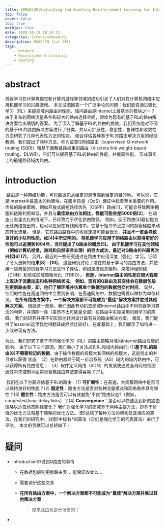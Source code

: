 ```yaml
---
title: SQR&DLWR|Evaluating and Boosting Reinforcement Learning for Intra-domain Routing
top: false
cover: false
toc: true
mathjax: true
date: 2020-10-19 10:24:31
categories: ExtensiveReading
description: MASS'19 (ccf C刊)  
tags:
    - Network
    - Reinforcement Learning
    - Routing
---
```




# abstract

机器学习在计算机视觉和计算机游戏等领域的成功引发了人们对在计算机网络中应用机器学习的兴趣激增。 本文试图回答一个广泛争论的问题：我们能否通过强化学习（RL）来提高域内路由的性能，域内路由是Internet上最基本的模块之一？ 由于复杂的网络流量条件和较大的路由选择空间，很难为现有的基于RL的路由解决方案给出确切的答案。 为了深入了解基于RL的路由的挑战，我们系统地对不同的基于RL的路由解决方案进行了分类，并从可扩展性，稳定性，鲁棒性和收敛性方面研究了几种代表性方法的性能。 结合评估各种基于RL的路由解决方案的经验教训，我们提出了两种方法，称为监督Q网络路由（supervised Q-network routing (SQR)）和基于离散链路权重的路由（discrete link weight-based routing，DLWR），它们可以提高基于RL的路由的性能，并提高性能。 形成事实上的最短路径域内路由。





# introduction

​	路由是一种网络功能，可将数据包从给定的源传递到给定的目的地。 可以说，它是Internet中最基本的构建块，在服务质量（QoS）保证中起着至关重要的作用。 传统的路由策略，例如开放式最短路径优先（OSPF）路由[1]，可能会导致网络拥塞和链路利用率低，并且与**最佳路由方法相比，性能可能会差5000倍[2]**。 在动态业务量变化的情况下，已经致力于优化路由路径。 例如，反压路由[3]最初是为无线网络提出的，也可以应用在有线网络中，它基于相邻节点之间的拥塞梯度来动态转发流量。 但是，它在路由路径中的收敛速度可能会很长，**并且不一定会导致良好的小队列性能，如[4]**中所证明的。 将机器学习应用于网络路由以获得更好的性能可以追溯到1994年，**当时提出了Q路由的概念[5]。** 由于机器学习在其他领域（例如计算机视觉，游戏和自然语言处理）的巨大成功，最近对Q路由的兴趣再**次兴起[6] [7]**。 另外，最近的一些研究通过在路由中应用深度（强化）学习，证明了令人鼓舞的结**果[8] – [10]**。 这些研究讨论了潜在的基于学习的路由方法，并使用一些典型的机器学习方法进行了评估，例如深度信念架构，深度神经网络（DNN）和信任区域策略优化（TRPO）。 **但是，Internet路由的性能在很大程度上取决于流量动态和各种网络状况**。 **例如，现有的Q路由及其变体会在数据包级别更新路由表，即，他们了解环境并估算单个数据包的数据包交付时间**。 显然，它们的性能在高速网络中会受到影响，在高速网络中，数据包需要以微秒为单位转发。 **在所有路由方案中，一个解决方案都不可能成为“最佳”解决方案并胜过其他解决方案**。 根据这一观察，我们因此有动机去研究Internet路由中不同机器学习算法的利弊，并清除一些（虽然不太可能是全部）在路由中实际采用机器学习的障碍。 我们的研究并非不切实际地针对设计最有效的路由解决方案。 相反，我们提供了lessons(这里我觉得翻译成经验比较好)，在此基础上，我们展示了如何进一步改进现有方法。 

​	为此，我们研究了基于不同强化学习（RL）的路由策略对域内Internet路由性能的影响。 由于以下三个原因，我们缩小了关注点到RL和域内路由的: (1)**基于RL的路由[8]不需要标记的数据**，由于操作数据的规模大和网络的规模大，这是禁止的并且难以获得 状态;  （2）在路由器处于同一自治系统（AS）域内的域内路由中，可以获得所有路由信息；  （3）软件定义网络（SDN）的发展使通过全局网络视图通过中央控制平面实现智能路由算法变得容易了[11]。



​	我们在以下方面评估基于RL的路由：(1) **可扩展性**：在高速，大规模网络中是否可以保持良好的性能？(2) **稳定性**：路由方法是否对各种流量模式和网络条件具有弹性？(3) **健壮性**：路由方法是否可以有效避免“不良”路由状态?（例如，congested,long-delay links）？(4) **Convergence**：是否可以快速达到新的路由策略以适应动态网络变化？ 我们对强化学习的研究基于两种主要方法，即基于价值的优化方法和基于策略的优化方法。 图1总结了每种方法的架构及其相应的算法。在我们的研究中，对图1中标有*的算法（它们是强化学习的代表算法）进行了评估。 本文的贡献可以总结如下：





# 疑问

* introduction中说到Q路由的事情

  * 在数据包级别更新路由表 ，能保证收敛么...

  * 需要调研这些文章

  * **在所有路由方案中，一个解决方案都不可能成为“最佳”解决方案并胜过其他解决方案**

    > 原来路由也是分场景的！

* 